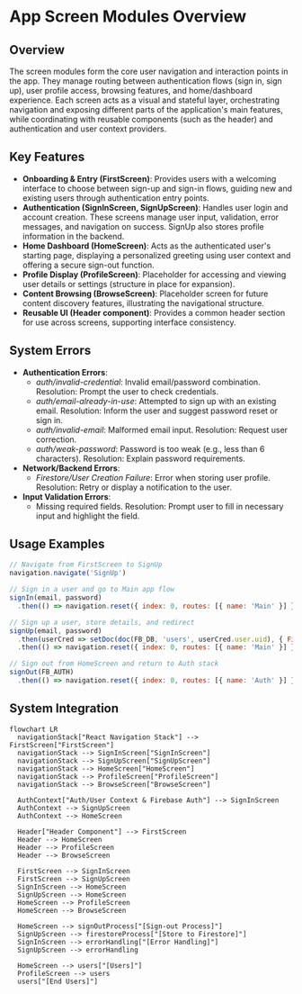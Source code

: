 # App Screen Modules Overview

## Overview
The screen modules form the core user navigation and interaction points in the app. They manage routing between authentication flows (sign in, sign up), user profile access, browsing features, and home/dashboard experience. Each screen acts as a visual and stateful layer, orchestrating navigation and exposing different parts of the application's main features, while coordinating with reusable components (such as the header) and authentication and user context providers.

## Key Features

- **Onboarding & Entry (FirstScreen)**: Provides users with a welcoming interface to choose between sign-up and sign-in flows, guiding new and existing users through authentication entry points.
- **Authentication (SignInScreen, SignUpScreen)**: Handles user login and account creation. These screens manage user input, validation, error messages, and navigation on success. SignUp also stores profile information in the backend.
- **Home Dashboard (HomeScreen)**: Acts as the authenticated user's starting page, displaying a personalized greeting using user context and offering a secure sign-out function.
- **Profile Display (ProfileScreen)**: Placeholder for accessing and viewing user details or settings (structure in place for expansion).
- **Content Browsing (BrowseScreen)**: Placeholder screen for future content discovery features, illustrating the navigational structure.
- **Reusable UI (Header component)**: Provides a common header section for use across screens, supporting interface consistency.

## System Errors

- **Authentication Errors**:
    - *auth/invalid-credential*: Invalid email/password combination. Resolution: Prompt the user to check credentials.
    - *auth/email-already-in-use*: Attempted to sign up with an existing email. Resolution: Inform the user and suggest password reset or sign in.
    - *auth/invalid-email*: Malformed email input. Resolution: Request user correction.
    - *auth/weak-password*: Password is too weak (e.g., less than 6 characters). Resolution: Explain password requirements.
- **Network/Backend Errors**:
    - *Firestore/User Creation Failure*: Error when storing user profile. Resolution: Retry or display a notification to the user.
- **Input Validation Errors**:
    - Missing required fields. Resolution: Prompt user to fill in necessary input and highlight the field.

## Usage Examples

```javascript
// Navigate from FirstScreen to SignUp
navigation.navigate('SignUp')

// Sign in a user and go to Main app flow
signIn(email, password)
  .then(() => navigation.reset({ index: 0, routes: [{ name: 'Main' }] }))

// Sign up a user, store details, and redirect
signUp(email, password)
  .then(userCred => setDoc(doc(FB_DB, 'users', userCred.user.uid), { FirstName: firstName, LastName: lastName }))
  .then(() => navigation.reset({ index: 0, routes: [{ name: 'Main' }] }))

// Sign out from HomeScreen and return to Auth stack
signOut(FB_AUTH)
  .then(() => navigation.reset({ index: 0, routes: [{ name: 'Auth' }] }))
```

## System Integration

```mermaid
flowchart LR
  navigationStack["React Navigation Stack"] --> FirstScreen["FirstScreen"]
  navigationStack --> SignInScreen["SignInScreen"]
  navigationStack --> SignUpScreen["SignUpScreen"]
  navigationStack --> HomeScreen["HomeScreen"]
  navigationStack --> ProfileScreen["ProfileScreen"]
  navigationStack --> BrowseScreen["BrowseScreen"]

  AuthContext["Auth/User Context & Firebase Auth"] --> SignInScreen
  AuthContext --> SignUpScreen
  AuthContext --> HomeScreen

  Header["Header Component"] --> FirstScreen
  Header --> HomeScreen
  Header --> ProfileScreen
  Header --> BrowseScreen

  FirstScreen --> SignInScreen
  FirstScreen --> SignUpScreen
  SignInScreen --> HomeScreen
  SignUpScreen --> HomeScreen
  HomeScreen --> ProfileScreen
  HomeScreen --> BrowseScreen

  HomeScreen --> signOutProcess["[Sign-out Process]"]
  SignUpScreen --> firestoreProcess["[Store to Firestore]"]
  SignInScreen --> errorHandling["[Error Handling]"]
  SignUpScreen --> errorHandling

  HomeScreen --> users["[Users]"]
  ProfileScreen --> users
  users["[End Users]"]
```